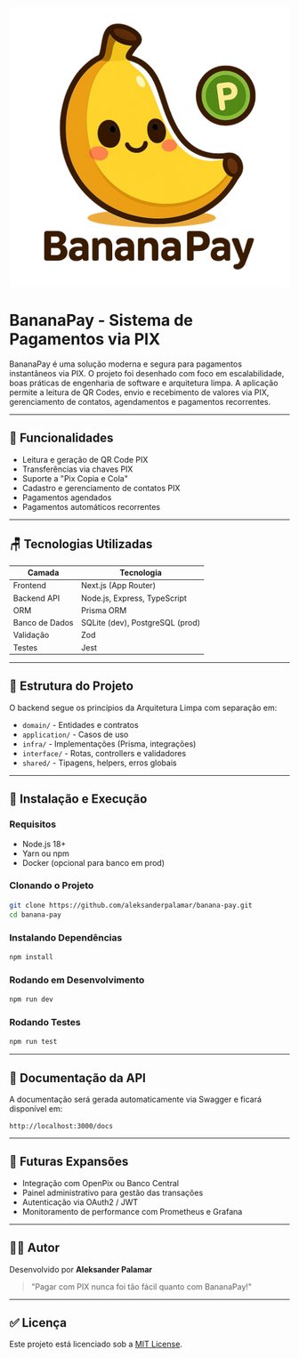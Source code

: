 ![Logo do Projeto](.github/BananaPay.webp)

# BananaPay - Sistema de Pagamentos via PIX

BananaPay é uma solução moderna e segura para pagamentos instantâneos via PIX. O projeto foi desenhado com foco em escalabilidade, boas práticas de engenharia de software e arquitetura limpa. A aplicação permite a leitura de QR Codes, envio e recebimento de valores via PIX, gerenciamento de contatos, agendamentos e pagamentos recorrentes.

---

## 🌟 Funcionalidades

- Leitura e geração de QR Code PIX
- Transferências via chaves PIX
- Suporte a "Pix Copia e Cola"
- Cadastro e gerenciamento de contatos PIX
- Pagamentos agendados
- Pagamentos automáticos recorrentes

---

## 🪑 Tecnologias Utilizadas

| Camada         | Tecnologia                      |
| -------------- | ------------------------------- |
| Frontend       | Next.js (App Router)            |
| Backend API    | Node.js, Express, TypeScript    |
| ORM            | Prisma ORM                      |
| Banco de Dados | SQLite (dev), PostgreSQL (prod) |
| Validação      | Zod                             |
| Testes         | Jest                            |

---

## 📁 Estrutura do Projeto

O backend segue os princípios da Arquitetura Limpa com separação em:

- `domain/` - Entidades e contratos
- `application/` - Casos de uso
- `infra/` - Implementações (Prisma, integrações)
- `interface/` - Rotas, controllers e validadores
- `shared/` - Tipagens, helpers, erros globais

---

## 🎨 Instalação e Execução

### Requisitos

- Node.js 18+
- Yarn ou npm
- Docker (opcional para banco em prod)

### Clonando o Projeto

```bash
git clone https://github.com/aleksanderpalamar/banana-pay.git
cd banana-pay
```

### Instalando Dependências

```bash
npm install
```

### Rodando em Desenvolvimento

```bash
npm run dev
```

### Rodando Testes

```bash
npm run test
```

---

## 📑 Documentação da API

A documentação será gerada automaticamente via Swagger e ficará disponível em:

```
http://localhost:3000/docs
```

---

## 🚀 Futuras Expansões

- Integração com OpenPix ou Banco Central
- Painel administrativo para gestão das transações
- Autenticação via OAuth2 / JWT
- Monitoramento de performance com Prometheus e Grafana

---

## 👨‍💼 Autor

Desenvolvido por **Aleksander Palamar**

> "Pagar com PIX nunca foi tão fácil quanto com BananaPay!"

---

## ✅ Licença

Este projeto está licenciado sob a [MIT License](./LICENSE).
